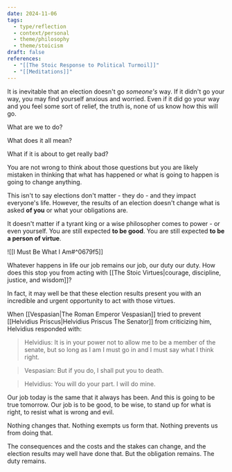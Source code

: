 ```yaml
---
date: 2024-11-06
tags:
  - type/reflection
  - context/personal
  - theme/philosophy
  - theme/stoicism
draft: false
references:
  - "[[The Stoic Response to Political Turmoil]]"
  - "[[Meditations]]"
---
```


It is inevitable that an election doesn't go *someone's* way. If it didn't go your way, you may find yourself anxious and worried. Even if it did go your way and you feel some sort of relief, the truth is, none of us know how this will go. 

What are we to do?

What does it all mean?

What if it is about to get really bad?

You are not wrong to think about those questions but you are likely mistaken in thinking that what has happened or what is going to happen is going to change anything.

This isn't to say elections don't matter - they do - and they impact everyone's life. However, the results of an election doesn't change what is asked **of you** or what your obligations are. 

It doesn't matter if a tyrant king or a wise philosopher comes to power - or even yourself. You are still expected **to be good**. You are still expected **to be a person of virtue**. 

![[I Must Be What I Am#^0679f5]]

Whatever happens in life our job remains our job, our duty our duty. How does this stop you from acting with [[The Stoic Virtues|courage, discipline, justice, and wisdom]]?

In fact, it may well be that these election results present you with an incredible and urgent opportunity to act with those virtues. 

When [[Vespasian|The Roman Emperor Vespasian]] tried to prevent [[Helvidius Priscus|Helvidius Priscus The Senator]] from criticizing him, Helvidius responded with:

> Helvidius: It is in your power not to allow me to be a member of the senate, but so long as I am I must go in and I must say what I think right.

> Vespasian: But if you do, I shall put you to death.

> Helvidius: You will do your part. I will do mine. 

Our job today is the same that it always has been. And this is going to be true tomorrow. Our job is to be good, to be wise, to stand up for what is right, to resist what is wrong and evil. 

Nothing changes that. Nothing exempts us form that. Nothing prevents us from doing that. 

The consequences and the costs and the stakes can change, and the election results may well have done that. But the obligation remains. The duty remains. 

